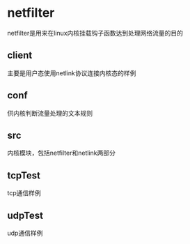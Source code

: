 # netfilter
netfilter是用来在linux内核挂载钩子函数达到处理网络流量的目的

## client
主要是用户态使用netlink协议连接内核态的样例
## conf
供内核判断流量处理的文本规则
## src
内核模块，包括netfilter和netlink两部分
## tcpTest
tcp通信样例
## udpTest
udp通信样例
